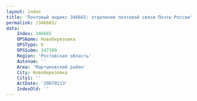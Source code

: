 ```yaml
---
layout: index
title: 'Почтовый индекс 346665: отделение почтовой связи Почты России'
permalink: /346665/
data:
    Index: 346665
    OPSName: Новоберезовка
    OPSType: О
    OPSSubm: 347399
    Region: 'Ростовская область'
    Autonom: ''
    Area: 'Мартыновский район'
    City: Новоберезовка
    City1: ''
    ActDate: '20070213'
    IndexOld: ''
---
```

